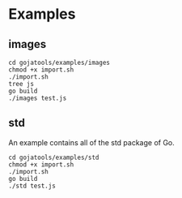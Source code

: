 # Examples

## images

``` shell
cd gojatools/examples/images
chmod +x import.sh
./import.sh
tree js
go build
./images test.js
```

## std

An example contains all of the std package of Go.

``` shell
cd gojatools/examples/std
chmod +x import.sh
./import.sh
go build
./std test.js
```
